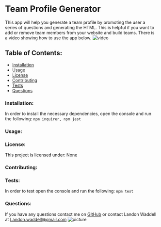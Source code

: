 # Team Profile Generator  
This app will help you generate a team profile by promoting the user a series of questions and generating the HTML. This is helpful if you want to add or remove team members from your website and build teams. There is a video showing how to use the app below.
![video](https://drive.google.com/file/d/1JKEuT5Jsl-iJ6XcRGI7F9RomN7Lnl3fc/view)
## Table of Contents:
* [Installation](#installation)
* [Usage](#usage)
* [License](#license)
* [Contributing](#contributing)
* [Tests](#tests)
* [Questions](#questions)
### Installation:
In order to install the necessary dependencies, open the console and run the following:
```npm inquirer, npm jest```
### Usage:

### License:
This project is licensed under:
None
### Contributing:
### Tests:
In order to test open the console and run the following:
```npm test```
### Questions:
If you have any questions contact me on [GitHub](https://github.com/Landon0615) or contact 
Landon Waddell at Landon.waddell@gmail.com
![picture](https://github.com/Landon0615.png?size=80)


